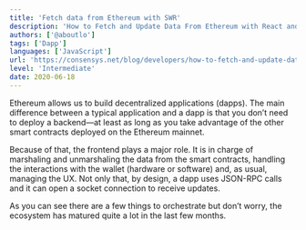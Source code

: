 ```yaml
---
title: 'Fetch data from Ethereum with SWR'
description: 'How to Fetch and Update Data From Ethereum with React and SWR'
authors: ['@aboutlo']
tags: ['Dapp']
languages: ['JavaScript']
url: 'https://consensys.net/blog/developers/how-to-fetch-and-update-data-from-ethereum-with-react-and-swr/'
level: 'Intermediate'
date: 2020-06-18
---
```


Ethereum allows us to build decentralized applications (dapps). The main difference between a typical application and a dapp is that you don’t need to deploy a backend—at least as long as you take advantage of the other smart contracts deployed on the Ethereum mainnet.

Because of that, the frontend plays a major role. It is in charge of marshaling and unmarshaling the data from the smart contracts, handling the interactions with the wallet (hardware or software) and, as usual, managing the UX. Not only that, by design, a dapp uses JSON-RPC calls and it can open a socket connection to receive updates.

As you can see there are a few things to orchestrate but don’t worry, the ecosystem has matured quite a lot in the last few months.